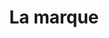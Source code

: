 ---
layout: redirect.njk
tags: page
key: brand_fr
title: La marque
redirect: /de/foundation/brand/portal/
parent: foundation_fr
order: 1
---